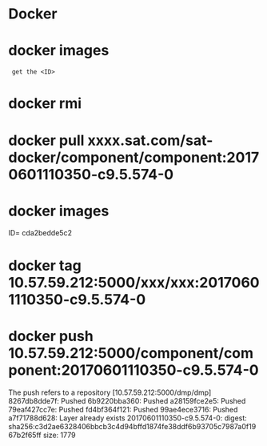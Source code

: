 # Docker
# docker images 
     get the <ID>
# docker rmi <ID>
# docker pull xxxx.sat.com/sat-docker/component/component:20170601110350-c9.5.574-0
# docker images
  ID= cda2bedde5c2
# docker tag <ID> 10.57.59.212:5000/xxx/xxx:20170601110350-c9.5.574-0
# docker push 10.57.59.212:5000/component/component:20170601110350-c9.5.574-0
The push refers to a repository [10.57.59.212:5000/dmp/dmp]
8267db8dde7f: Pushed 
6b9220bba360: Pushed 
a28159fce2e5: Pushed 
79eaf427cc7e: Pushed 
fd4bf364f121: Pushed 
99ae4ece3716: Pushed 
a7f71788d628: Layer already exists 
20170601110350-c9.5.574-0: digest: sha256:c3d2ae6328406bbcb3c4d94bffd1874fe38ddf6b93705c7987a0f1967b2f65ff size: 1779
